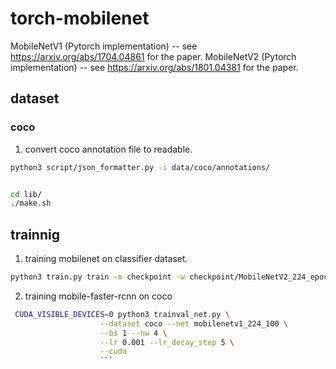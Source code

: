 # torch-mobilenet

MobileNetV1 (Pytorch implementation) -- see https://arxiv.org/abs/1704.04861 for the paper.
MobileNetV2 (Pytorch implementation) -- see https://arxiv.org/abs/1801.04381 for the paper.


## dataset

### coco

1. convert coco annotation file to readable.

```bash
python3 script/json_formatter.py -i data/coco/annotations/
```

```bash

cd lib/
./make.sh
```


## trainnig

1. training mobilenet on classifier dataset.
```bash
python3 train.py train -m checkpoint -w checkpoint/MobileNetV2_224_epoch:0048.pt

```

2. training mobile-faster-rcnn on coco

```bash
 CUDA_VISIBLE_DEVICES=0 python3 trainval_net.py \
                    --dataset coco --net mobilenetv1_224_100 \
                    --bs 1 --nw 4 \
                    --lr 0.001 --lr_decay_step 5 \
                    --cuda
                    ```